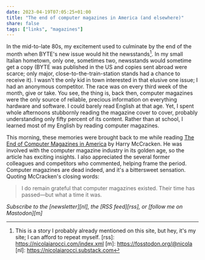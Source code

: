 ```yaml
---
date: 2023-04-19T07:05:25+01:00
title: "The end of computer magazines in America (and elsewhere)"
share: false
tags: ["links", "magazines"]
---
```

In the mid-to-late 80s, my excitement used to culminate by the end of the month when BYTE's new issue would hit the
newsstands[^2]. In my small Italian hometown, only one, sometimes two, newsstands would sometime get a copy (BYTE was
published in the US and copies sent abroad were scarce; only major, close-to-the-train-station stands had a chance to
receive it). I wasn't the only kid in town interested in that elusive one issue; I had an anonymous competitor. The race
was on every third week of the month, give or take. You see, the thing is, back then, computer magazines were the only
source of reliable, precious information on everything hardware and software. I could barely read English at that age.
Yet, I spent whole afternoons stubbornly reading the magazine cover to cover, probably understanding only fifty percent
of its content. Rather than at school, I learned most of my English by reading computer magazines.

This morning, these memories were brought back to me while reading [The End of Computer Magazines in America][1] by Harry
McCracken. He was involved with the computer magazine industry in its golden age, so the article has exciting insights.
I also appreciated the several former colleagues and competitors who commented, helping frame the period. Computer
magazines are dead indeed, and it's a bittersweet sensation. Quoting McCracken's closing words:

> I do remain grateful that computer magazines existed. Their time has passed—but what a time it was.

*Subscribe to the [newsletter][nl], the [RSS feed][rss], or [follow me on Mastodon][m]*

[1]: https://www.technologizer.com/2023/04/15/the-end-of-computer-magazines-in-america
[^2]: This is a story I probably already mentioned on this site, but hey, it's my site; I can afford to repeat myself.
 [rss]: https://nicolaiarocci.com/index.xml
 [m]: https://fosstodon.org/@nicola
 [nl]: https://nicolaiarocci.substack.com
